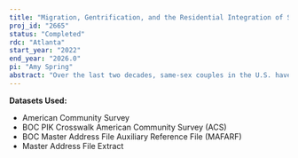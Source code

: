 ```yaml
---
title: "Migration, Gentrification, and the Residential Integration of Same-Sex Couples: An Analysis of Census Microdata"
proj_id: "2665"
status: "Completed"
rdc: "Atlanta"
start_year: "2022"
end_year: "2026.0"
pi: "Amy Spring"
abstract: "Over the last two decades, same-sex couples in the U.S. have become increasingly represented in neighborhoods outside of what were once "distinct gay ghettos" like the Castro district of San Francisco or Midtown Atlanta (hereafter referred to as "LGBT neighborhoods"). One prominent explanation for the spatial deconcentration of same-sex couples focuses on the displacement of same-sex couples from gentrifying LGBT neighborhoods. However, large-scale evidence of gentrification's effect on same-sex couples has been limited. This study seeks to fill that gap by utilizing 2005-2019 American Community Survey (ACS) microdata combined with neighborhood-level Decennial Census data to provide a detailed assessment of residential outcomes among same-sex couples at the national level. In this study, I will describe mobility patterns of same-sex couples compared to different-sex couples, assessing differences in the incomes of in- and out- movers to and from LGBT and integrated neighborhoods. I will also assess differences in the average incomes of origin and destination neighborhoods for same-sex couple movers compared to different-sex couple movers. Finally, I will estimate probabilities of exiting and entering neighborhoods of different types (LGBT or integrated) for same-sex couple movers. Through these analyses, this project will uncover trends in the geographic dispersal of same-sex couples and contribute to discussions of gentrification's effect on same-sex couples."
---
```


**Datasets Used:**

  - American Community Survey 
  - BOC PIK Crosswalk American Community Survey (ACS) 
  - BOC Master Address File Auxiliary Reference File (MAFARF) 
  - Master Address File Extract 

